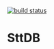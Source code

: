 [![build status](https://travis-ci.org/sttDB/sttDB-server)](https://travis-ci.org/sttDB/sttDB-server)

# SttDB
